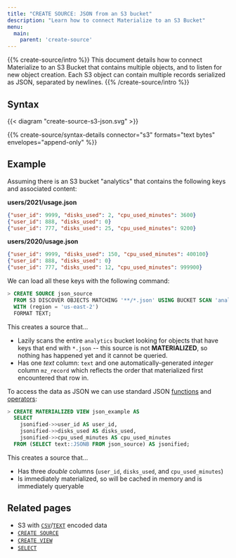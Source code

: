 ```yaml
---
title: "CREATE SOURCE: JSON from an S3 bucket"
description: "Learn how to connect Materialize to an S3 Bucket"
menu:
  main:
    parent: 'create-source'
---
```

{{% create-source/intro %}}
This document details how to connect Materialize to an S3 Bucket that contains
multiple objects, and to listen for new object creation. Each S3 object can
contain multiple records serialized as JSON, separated by newlines.
{{% /create-source/intro %}}

## Syntax

{{< diagram "create-source-s3-json.svg" >}}

{{% create-source/syntax-details connector="s3" formats="text bytes" envelopes="append-only" %}}

## Example

Assuming there is an S3 bucket "analytics" that contains the following keys and
associated content:

**users/2021/usage.json**
```json
{"user_id": 9999, "disks_used": 2, "cpu_used_minutes": 3600}
{"user_id": 888, "disks_used": 0}
{"user_id": 777, "disks_used": 25, "cpu_used_minutes": 9200}
```

**users/2020/usage.json**
```json
{"user_id": 9999, "disks_used": 150, "cpu_used_minutes": 400100}
{"user_id": 888, "disks_used": 0}
{"user_id": 777, "disks_used": 12, "cpu_used_minutes": 999900}
```

We can load all these keys with the following command:

```sql
> CREATE SOURCE json_source
  FROM S3 DISCOVER OBJECTS MATCHING '**/*.json' USING BUCKET SCAN 'analytics'
  WITH (region = 'us-east-2')
  FORMAT TEXT;
```

This creates a source that...

- Lazily scans the entire `analytics` bucket looking for objects that have keys that end with
  `*.json` -- this source is not **MATERIALIZED**, so nothing has happened yet and it cannot be
  queried.
- Has one *text* column: `text` and one automatically-generated *integer* column `mz_record` which
  reflects the order that materialized first encountered that row in.

To access the data as JSON we can use standard JSON [functions](/sql/functions/#json-func) and
[operators](/sql/functions/#json):

```sql
> CREATE MATERIALIZED VIEW json_example AS
  SELECT
    jsonified->>user_id AS user_id,
    jsonified->>disks_used AS disks_used,
    jsonified->>cpu_used_minutes AS cpu_used_minutes
  FROM (SELECT text::JSONB FROM json_source) AS jsonified;
```

This creates a source that...

- Has three *double* columns (`user_id`, `disks_used`, and `cpu_used_minutes`)
- Is immediately materialized, so will be cached in memory and is immediately queryable

## Related pages

- S3 with [`CSV`](../csv-s3)/[`TEXT`](../text-s3) encoded data
- [`CREATE SOURCE`](../)
- [`CREATE VIEW`](../../create-view)
- [`SELECT`](../../select)
